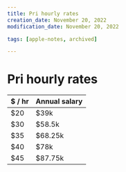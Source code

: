 ```yaml
---
title: Pri hourly rates
creation_date: November 20, 2022
modification_date: November 20, 2022

tags: [apple-notes, archived]

---
```



# Pri hourly rates

|  $ / hr<br/> | Annual salary<br/> |
|-----|-----|
|  $20<br/> | $39k<br/> |
|  $30<br/> | $58.5k<br/> |
|  $35<br/> | $68.25k<br/> |
|  $40<br/> | $78k<br/> |
|  $45<br/> | $87.75k<br/> |

